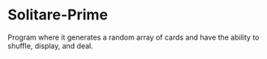 # Solitare-Prime

Program where it generates a random array of cards and have the ability to shuffle, display, and deal.
